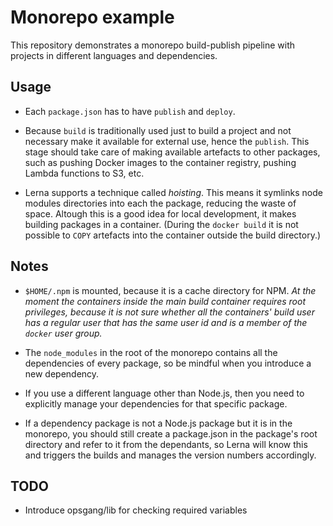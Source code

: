 # Monorepo example

This repository demonstrates a monorepo build-publish pipeline with
projects in different languages and dependencies.

## Usage

- Each `package.json` has to have `publish` and `deploy`.

- Because `build` is traditionally used just to build a project
and not necessary make it available for external use, hence
the `publish`. This stage should take care of making available
artefacts to other packages, such as pushing Docker images
to the container registry, pushing Lambda functions to S3,
etc.

- Lerna supports a technique called _hoisting_.  This means
it symlinks node modules directories into each the package,
reducing the waste of space.  Altough this is a good idea
for local development, it makes building packages in a
container. (During the `docker build` it is not possible to
`COPY` artefacts into the container outside the build
directory.)
 

## Notes

- `$HOME/.npm` is mounted, because it is a cache directory
for NPM.  _At the moment the containers inside the main
build container requires root privileges, because it is not
sure whether all the containers' build user has a regular
user that has the same user id and is a member of the `docker`
user group._

- The `node_modules` in the root of the monorepo contains all the
dependencies of every package, so be mindful when you introduce
a new dependency.

- If you use a different language other than Node.js, then
you need to explicitly manage your dependencies for that
specific package.

- If a dependency package is not a Node.js package but it is
in the monorepo, you should still create a package.json in the
package's root directory and refer to it from the dependants,
so Lerna will know this and triggers the builds and manages
the version numbers accordingly.

## TODO

- Introduce opsgang/lib for checking required variables
